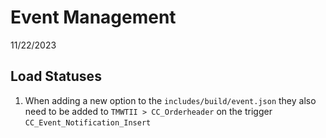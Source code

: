 # Event Management
 
11/22/2023 
## Load Statuses
1. When adding a new option  to the ```includes/build/event.json``` they also need to be added to ```TMWTII > CC_Orderheader``` on the trigger ```CC_Event_Notification_Insert```
